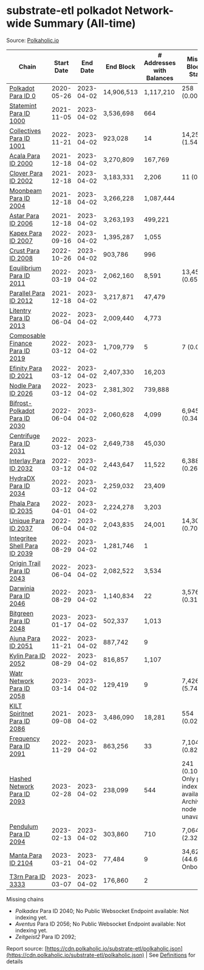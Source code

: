 # substrate-etl polkadot Network-wide Summary (All-time)

Source: [Polkaholic.io](https://polkaholic.io)


| Chain            | Start Date | End Date | End Block | # Addresses with Balances | Missing Blocks / Status |
| ---------------- | ---------- | ---------| --------- | ------------------------- | ----------------------- |
| [Polkadot Para ID 0](/polkadot/0-polkadot) | 2020-05-26 | 2023-04-02 | 14,906,513 |  1,117,210 | 258 (0.00%)  |
| [Statemint Para ID 1000](/polkadot/1000-statemint) | 2021-11-05 | 2023-04-02 | 3,536,698 |  664 |    |
| [Collectives Para ID 1001](/polkadot/1001-collectives) | 2022-11-21 | 2023-04-02 | 923,028 |  14 | 14,253 (1.54%)  |
| [Acala Para ID 2000](/polkadot/2000-acala) | 2021-12-18 | 2023-04-02 | 3,270,809 |  167,769 |    |
| [Clover Para ID 2002](/polkadot/2002-clover) | 2021-12-18 | 2023-04-02 | 3,183,331 |  2,206 | 11 (0.00%)  |
| [Moonbeam Para ID 2004](/polkadot/2004-moonbeam) | 2021-12-18 | 2023-04-02 | 3,266,228 |  1,087,444 |    |
| [Astar Para ID 2006](/polkadot/2006-astar) | 2021-12-18 | 2023-04-02 | 3,263,193 |  499,221 |    |
| [Kapex Para ID 2007](/polkadot/2007-kapex) | 2022-09-16 | 2023-04-02 | 1,395,287 |  1,055 |    |
| [Crust Para ID 2008](/polkadot/2008-crust) | 2022-10-26 | 2023-04-02 | 903,786 |  996 |    |
| [Equilibrium Para ID 2011](/polkadot/2011-equilibrium) | 2022-03-19 | 2023-04-02 | 2,062,160 |  8,591 | 13,459 (0.65%)  |
| [Parallel Para ID 2012](/polkadot/2012-parallel) | 2021-12-18 | 2023-04-02 | 3,217,871 |  47,479 |    |
| [Litentry Para ID 2013](/polkadot/2013-litentry) | 2022-06-04 | 2023-04-02 | 2,009,440 |  4,773 |    |
| [Composable Finance Para ID 2019](/polkadot/2019-composable) | 2022-03-12 | 2023-04-02 | 1,709,779 |  5 | 7 (0.00%)  |
| [Efinity Para ID 2021](/polkadot/2021-efinity) | 2022-03-12 | 2023-04-02 | 2,407,330 |  16,203 |    |
| [Nodle Para ID 2026](/polkadot/2026-nodle) | 2022-03-12 | 2023-04-02 | 2,381,302 |  739,888 |    |
| [Bifrost-Polkadot Para ID 2030](/polkadot/2030-bifrost-dot) | 2022-06-04 | 2023-04-02 | 2,060,628 |  4,099 | 6,945 (0.34%)  |
| [Centrifuge Para ID 2031](/polkadot/2031-centrifuge) | 2022-03-12 | 2023-04-02 | 2,649,738 |  45,030 |    |
| [Interlay Para ID 2032](/polkadot/2032-interlay) | 2022-03-12 | 2023-04-02 | 2,443,647 |  11,522 | 6,388 (0.26%)  |
| [HydraDX Para ID 2034](/polkadot/2034-hydradx) | 2022-03-12 | 2023-04-02 | 2,259,032 |  23,409 |    |
| [Phala Para ID 2035](/polkadot/2035-phala) | 2022-04-01 | 2023-04-02 | 2,224,278 |  3,203 |    |
| [Unique Para ID 2037](/polkadot/2037-unique) | 2022-06-04 | 2023-04-02 | 2,043,835 |  24,001 | 14,301 (0.70%)  |
| [Integritee Shell Para ID 2039](/polkadot/2039-integritee-shell) | 2022-08-29 | 2023-04-02 | 1,281,746 |  1 |    |
| [Origin Trail Para ID 2043](/polkadot/2043-origintrail) | 2022-06-04 | 2023-04-02 | 2,082,522 |  3,534 |    |
| [Darwinia Para ID 2046](/polkadot/2046-darwinia) | 2022-08-29 | 2023-04-02 | 1,140,834 |  22 | 3,576 (0.31%)  |
| [Bitgreen Para ID 2048](/polkadot/2048-bitgreen) | 2023-01-17 | 2023-04-02 | 502,337 |  1,013 |    |
| [Ajuna Para ID 2051](/polkadot/2051-ajuna) | 2022-11-21 | 2023-04-02 | 887,742 |  9 |    |
| [Kylin Para ID 2052](/polkadot/2052-kylin) | 2022-08-29 | 2023-04-02 | 816,857 |  1,107 |    |
| [Watr Network Para ID 2058](/polkadot/2058-watr) | 2023-03-14 | 2023-04-02 | 129,419 |  9 | 7,426 (5.74%)  |
| [KILT Spiritnet Para ID 2086](/polkadot/2086-kilt) | 2021-09-08 | 2023-04-02 | 3,486,090 |  18,281 | 554 (0.02%)  |
| [Frequency Para ID 2091](/polkadot/2091-frequency) | 2022-11-29 | 2023-04-02 | 863,256 |  33 | 7,104 (0.82%)  |
| [Hashed Network Para ID 2093](/polkadot/2093-hashed) | 2023-02-28 | 2023-04-02 | 238,099 |  544 | 241 (0.10%) Only partial index available: Archive node unavailable |
| [Pendulum Para ID 2094](/polkadot/2094-pendulum) | 2023-02-13 | 2023-04-02 | 303,860 |  710 | 7,064 (2.32%)  |
| [Manta Para ID 2104](/polkadot/2104-manta) | 2023-03-21 | 2023-04-02 | 77,484 |  9 | 34,621 (44.68%) Onboarding |
| [T3rn Para ID 3333](/polkadot/3333-t3rn) | 2023-03-07 | 2023-04-02 | 176,860 |  2 |    |

Missing chains


* *Polkadex* Para ID 2040; No Public Websocket Endpoint available: Not indexing yet.
* *Aventus* Para ID 2056; No Public Websocket Endpoint available: Not indexing yet.
* *Zeitgeist2* Para ID 2092; 

Report source: [https://cdn.polkaholic.io/substrate-etl/polkaholic.json](https://cdn.polkaholic.io/substrate-etl/polkaholic.json) | See [Definitions](/DEFINITIONS.md) for details
